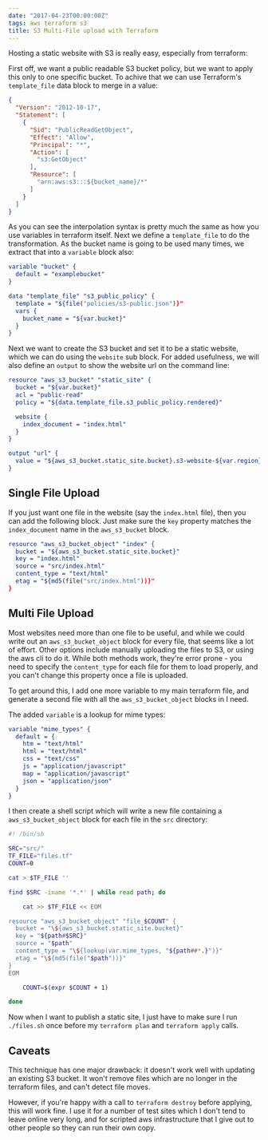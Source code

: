 ```yaml
---
date: "2017-04-23T00:00:00Z"
tags: aws terraform s3
title: S3 Multi-File upload with Terraform
---
```


Hosting a static website with S3 is really easy, especially from terraform:

First off, we want a public readable S3 bucket policy, but we want to apply this only to one specific bucket.  To achive that we can use Terraform's `template_file` data block to merge in a value:


```json
{
  "Version": "2012-10-17",
  "Statement": [
    {
      "Sid": "PublicReadGetObject",
      "Effect": "Allow",
      "Principal": "*",
      "Action": [
        "s3:GetObject"
      ],
      "Resource": [
        "arn:aws:s3:::${bucket_name}/*"
      ]
    }
  ]
}
```

As you can see the interpolation syntax is pretty much the same as how you use variables in terraform itself.  Next we define a `template_file` to do the transformation.  As the bucket name is going to be used many times, we extract that into a `variable` block also:

```cmake
variable "bucket" {
  default = "examplebucket"
}

data "template_file" "s3_public_policy" {
  template = "${file("policies/s3-public.json")}"
  vars {
    bucket_name = "${var.bucket}"
  }
}
```

Next we want to create the S3 bucket and set it to be a static website, which we can do using the `website` sub block.  For added usefulness, we will also define an `output` to show the website url on the command line:

```cmake
resource "aws_s3_bucket" "static_site" {
  bucket = "${var.bucket}"
  acl = "public-read"
  policy = "${data.template_file.s3_public_policy.rendered}"

  website {
    index_document = "index.html"
  }
}

output "url" {
  value = "${aws_s3_bucket.static_site.bucket}.s3-website-${var.region}.amazonaws.com"
}
```

## Single File Upload

If you just want one file in the website (say the `index.html` file), then you can add the following block.  Just make sure the `key` property matches the `index_document` name in the `aws_s3_bucket` block.

```cmake
resource "aws_s3_bucket_object" "index" {
  bucket = "${aws_s3_bucket.static_site.bucket}"
  key = "index.html"
  source = "src/index.html"
  content_type = "text/html"
  etag = "${md5(file("src/index.html"))}"
}
```

## Multi File Upload

Most websites need more than one file to be useful, and while we could write out an `aws_s3_bucket_object` block for every file, that seems like a lot of effort.  Other options include manually uploading the files to S3, or using the aws cli to do it.  While both methods work, they're error prone - you need to specify the `content_type` for each file for them to load properly, and you can't change this property once a file is uploaded.

To get around this, I add one more variable to my main terraform file, and generate a second file with all the `aws_s3_bucket_object` blocks in I need.

The added `variable` is a lookup for mime types:

```cmake
variable "mime_types" {
  default = {
    htm = "text/html"
    html = "text/html"
    css = "text/css"
    js = "application/javascript"
    map = "application/javascript"
    json = "application/json"
  }
}
```

I then create a shell script which will write a new file containing a `aws_s3_bucket_object` block for each file in the `src` directory:

```bash
#! /bin/sh

SRC="src/"
TF_FILE="files.tf"
COUNT=0

cat > $TF_FILE ''

find $SRC -iname '*.*' | while read path; do

    cat >> $TF_FILE << EOM

resource "aws_s3_bucket_object" "file_$COUNT" {
  bucket = "\${aws_s3_bucket.static_site.bucket}"
  key = "${path#$SRC}"
  source = "$path"
  content_type = "\${lookup(var.mime_types, "${path##*.}")}"
  etag = "\${md5(file("$path"))}"
}
EOM

    COUNT=$(expr $COUNT + 1)

done
```

Now when I want to publish a static site, I just have to make sure I run `./files.sh` once before my `terraform plan` and `terraform apply` calls.

## Caveats

This technique has one major drawback: it doesn't work well with updating an existing S3 bucket.  It won't remove files which are no longer in the terraform files, and can't detect file moves.

However, if you're happy with a call to `terraform destroy` before applying, this will work fine.  I use it for a number of test sites which I don't tend to leave online very long, and for scripted aws infrastructure that I give out to other people so they can run their own copy.
